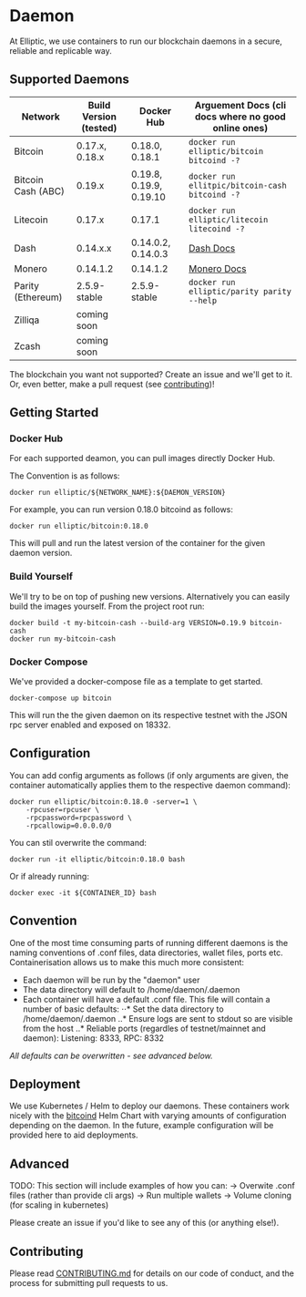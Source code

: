 # Daemon

At Elliptic, we use containers to run our blockchain daemons in a secure, reliable and replicable way.

## Supported Daemons

| Network | Build Version (tested) | Docker Hub  | Arguement Docs (cli docs where no good online ones) |
| ------------- | --------------| ------------| ------------| 
| Bitcoin | 0.17.x, 0.18.x | 0.18.0, 0.18.1 | ```docker run elliptic/bitcoin bitcoind -?``` |
| Bitcoin Cash (ABC) | 0.19.x | 0.19.8, 0.19.9, 0.19.10 | ```docker run ellitpic/bitcoin-cash bitcoind -?``` |
| Litecoin | 0.17.x | 0.17.1 | ```docker run elliptic/litecoin litecoind -?``` |
| Dash | 0.14.x.x | 0.14.0.2, 0.14.0.3 | [Dash Docs](https://docs.dash.org/en/stable/wallets/dashcore/cmd-rpc.html) |
| Monero | 0.14.1.2 | 0.14.1.2 | [Monero Docs](https://monerodocs.org/interacting/monerod-reference/) |
| Parity (Ethereum) | 2.5.9-stable | 2.5.9-stable | ```docker run elliptic/parity parity --help``` |
| Zilliqa | coming soon |   |
| Zcash | coming soon |  |

The blockchain you want not supported? Create an issue and we'll get to it. Or, even better, make a pull request (see [contributing](/CONTRIBUTING.md))!

## Getting Started

### Docker Hub 

For each supported deamon, you can pull images directly Docker Hub. 

The Convention is as follows:
```
docker run elliptic/${NETWORK_NAME}:${DAEMON_VERSION}
```
For example, you can run version 0.18.0 bitcoind as follows:
```
docker run elliptic/bitcoin:0.18.0
```
This will pull and run the latest version of the container for the given daemon version.

### Build Yourself
We'll try to be on top of pushing new versions. Alternatively you can easily build the images yourself. From the project root run:

```
docker build -t my-bitcoin-cash --build-arg VERSION=0.19.9 bitcoin-cash 
docker run my-bitcoin-cash
```


### Docker Compose
We've provided a docker-compose file as a template to get started.
```
docker-compose up bitcoin
```
This will run the the given daemon on its respective testnet with the JSON rpc server enabled and exposed on 18332.

## Configuration

You can add config arguments as follows (if only arguments are given, the container automatically applies them to the respective daemon command):
```
docker run elliptic/bitcoin:0.18.0 -server=1 \
	-rpcuser=rpcuser \
	-rpcpassword=rpcpassword \
	-rpcallowip=0.0.0.0/0
```
You can stil overwrite the command:
```
docker run -it elliptic/bitcoin:0.18.0 bash
```
Or if already running:
```
docker exec -it ${CONTAINER_ID} bash
```

## Convention
One of the most time consuming parts of running different daemons is the naming conventions of .conf files, data directories, wallet files, ports etc.
Containerisation allows us to make this much more consistent:
  - Each daemon will be run by the "daemon" user
  - The data directory will default to /home/daemon/.daemon
  - Each container will have a default .conf file. This file will contain a number of basic defaults:
  ⋅⋅* Set the data directory to /home/daemon/.daemon
  ..* Ensure logs are sent to stdout so are visible from the host
	..* Reliable ports (regardles of testnet/mainnet and daemon): Listening: 8333, RPC: 8332

*All defaults can be overwritten - see advanced below.*

## Deployment

We use Kubernetes / Helm to deploy our daemons. 
These containers work nicely with the [bitcoind](https://github.com/helm/charts/tree/master/stable/bitcoind) Helm Chart with varying amounts of configuration depending on the daemon.
In the future, example configuration will be provided here to aid deployments.

## Advanced
TODO: This section will include examples of how you can:
 -> Overwite .conf files (rather than provide cli args)
 -> Run multiple wallets
 -> Volume cloning (for scaling in kubernetes)

Please create an issue if you'd like to see any of this (or anything else!).

## Contributing
Please read [CONTRIBUTING.md](CONTRIBUTING.md) for details on our code of conduct, and the process for submitting pull requests to us.

